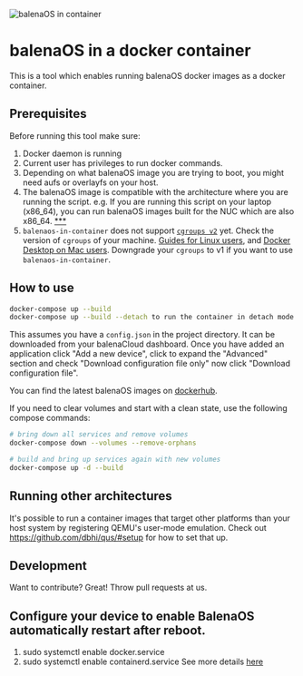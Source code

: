![balenaOS in container](/images/balenaos-in-container.png)

# balenaOS in a docker container

This is a tool which enables running balenaOS docker images as a docker container.

## Prerequisites

Before running this tool make sure:

1. Docker daemon is running
2. Current user has privileges to run docker commands.
3. Depending on what balenaOS image you are trying to boot, you might need aufs or overlayfs on your host.
4. The balenaOS image is compatible with the architecture where you are running the script. e.g. If you are running this script on your laptop (x86_64), you can run balenaOS images built for the NUC which are also x86_64. [***](#running-other-architectures)
5. `balenaos-in-container` does not support [`cgroups v2`](https://www.kernel.org/doc/html/latest/admin-guide/cgroup-v2.html) yet. Check the version of `cgroups` of your machine. [Guides for Linux users](https://unix.stackexchange.com/questions/619681/how-can-i-find-out-what-version-of-cgroups-i-have), and [Docker Desktop on Mac users](https://docs.docker.com/desktop/mac/release-notes/#bug-fixes-and-minor-changes-1). Downgrade your `cgroups` to v1 if you want to use `balenaos-in-container`.

## How to use

```bash
docker-compose up --build
docker-compose up --build --detach to run the container in detach mode
```

This assumes you have a `config.json` in the project directory. It can be downloaded from your balenaCloud dashboard. Once you have added an application click "Add a new device", click to expand the "Advanced" section and check "Download configuration file only" now click "Download configuration file".

You can find the latest balenaOS images on [dockerhub](https://hub.docker.com/r/resin/resinos/tags).

If you need to clear volumes and start with a clean state, use the following compose commands:

```bash
# bring down all services and remove volumes
docker-compose down --volumes --remove-orphans

# build and bring up services again with new volumes
docker-compose up -d --build
```

## Running other architectures

It's possible to run a container images that target other platforms than your host system by registering QEMU's user-mode emulation.
Check out https://github.com/dbhi/qus/#setup for how to set that up.

## Development

Want to contribute? Great! Throw pull requests at us.


## Configure your device to enable BalenaOS automatically restart after reboot.
1. sudo systemctl enable docker.service
2. sudo systemctl enable containerd.service
See more details [here](https://docs.docker.com/engine/install/linux-postinstall/#configure-docker-to-start-on-boot-with-systemd)
